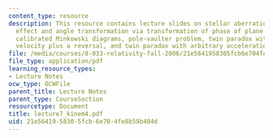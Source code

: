 ```yaml
---
content_type: resource
description: This resource contains lecture slides on stellar aberration, Doppler
  effect and angle transformation via transformation of phase of plane waves, fully
  calibrated Minkowski diagrams, pole-vaulter problem, twin paradox with constant
  velocity plus a reversal, and twin paradox with arbitrary acceleration.
file: /media/courses/8-033-relativity-fall-2006/21e5641958305fcb6e704fe8b59b404d_lecture7_kinem4.pdf
file_type: application/pdf
learning_resource_types:
- Lecture Notes
ocw_type: OCWFile
parent_title: Lecture Notes
parent_type: CourseSection
resourcetype: Document
title: lecture7_kinem4.pdf
uid: 21e56419-5830-5fcb-6e70-4fe8b59b404d
---
```

